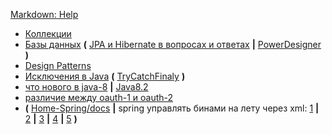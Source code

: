 [Markdown: Help](https://github.com/adam-p/markdown-here/wiki/Markdown-Cheatsheet)

* [Коллекции](Коллекции.md)
* [Базы данных](Базы%20данных.md) **(** [JPA и Hibernate в вопросах и ответах](https://habrahabr.ru/post/265061) **|** [PowerDesigner](novye_vozmozhnosti_pd_16_5.pdf) **)**
* [Design Patterns](Design%20Patterns.md)
* [Исключения в Java](Исключения%20в%20Java.md) **(** [TryCatchFinaly](https://github.com/Home-Spring/SpringFileUpload2/blob/master/src/test/java/com/journaldev/spring/TryCatchFinaly.java) **)**
* [что нового в java-8](что%20нового%20в%20java-8.md)  **|** [Java8.2](https://github.com/Home-Java8/Java8.2)
* [различие между oauth-1 и oauth-2](различие%20между%20oauth-1%20и%20oauth-2.md)
* **(** [Home-Spring/docs](https://github.com/Home-Spring/docs) **|** spring управлять бинами на лету через xml: [1](https://habrahabr.ru/company/haulmont/blog/248981) **|** [2](https://habrahabr.ru/post/106744) **|** [3](http://java-course.ru/student/book2/spring) **|** [4](http://spring-projects.ru/guides/lessons/lesson-2) **|** [5](https://habrahabr.ru/post/228953) **)**

